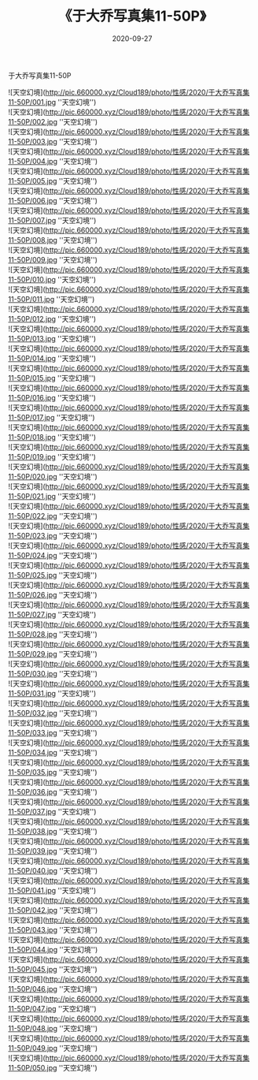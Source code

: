 ﻿---
layout: post
title:  《于大乔写真集11-50P》
date:   2020-09-27
img: http://pic.660000.xyz/Cloud189/photo/性感/2020/于大乔写真集11-50P/000.jpg
categories: [美女, 性感, 泳衣]
---

于大乔写真集11-50P



![天空幻境](http://pic.660000.xyz/Cloud189/photo/性感/2020/于大乔写真集11-50P/001.jpg ''天空幻境'') <br>
![天空幻境](http://pic.660000.xyz/Cloud189/photo/性感/2020/于大乔写真集11-50P/002.jpg ''天空幻境'') <br>
![天空幻境](http://pic.660000.xyz/Cloud189/photo/性感/2020/于大乔写真集11-50P/003.jpg ''天空幻境'') <br>
![天空幻境](http://pic.660000.xyz/Cloud189/photo/性感/2020/于大乔写真集11-50P/004.jpg ''天空幻境'') <br>
![天空幻境](http://pic.660000.xyz/Cloud189/photo/性感/2020/于大乔写真集11-50P/005.jpg ''天空幻境'') <br>
![天空幻境](http://pic.660000.xyz/Cloud189/photo/性感/2020/于大乔写真集11-50P/006.jpg ''天空幻境'') <br>
![天空幻境](http://pic.660000.xyz/Cloud189/photo/性感/2020/于大乔写真集11-50P/007.jpg ''天空幻境'') <br>
![天空幻境](http://pic.660000.xyz/Cloud189/photo/性感/2020/于大乔写真集11-50P/008.jpg ''天空幻境'') <br>
![天空幻境](http://pic.660000.xyz/Cloud189/photo/性感/2020/于大乔写真集11-50P/009.jpg ''天空幻境'') <br>
![天空幻境](http://pic.660000.xyz/Cloud189/photo/性感/2020/于大乔写真集11-50P/010.jpg ''天空幻境'') <br>
![天空幻境](http://pic.660000.xyz/Cloud189/photo/性感/2020/于大乔写真集11-50P/011.jpg ''天空幻境'') <br>
![天空幻境](http://pic.660000.xyz/Cloud189/photo/性感/2020/于大乔写真集11-50P/012.jpg ''天空幻境'') <br>
![天空幻境](http://pic.660000.xyz/Cloud189/photo/性感/2020/于大乔写真集11-50P/013.jpg ''天空幻境'') <br>
![天空幻境](http://pic.660000.xyz/Cloud189/photo/性感/2020/于大乔写真集11-50P/014.jpg ''天空幻境'') <br>
![天空幻境](http://pic.660000.xyz/Cloud189/photo/性感/2020/于大乔写真集11-50P/015.jpg ''天空幻境'') <br>
![天空幻境](http://pic.660000.xyz/Cloud189/photo/性感/2020/于大乔写真集11-50P/016.jpg ''天空幻境'') <br>
![天空幻境](http://pic.660000.xyz/Cloud189/photo/性感/2020/于大乔写真集11-50P/017.jpg ''天空幻境'') <br>
![天空幻境](http://pic.660000.xyz/Cloud189/photo/性感/2020/于大乔写真集11-50P/018.jpg ''天空幻境'') <br>
![天空幻境](http://pic.660000.xyz/Cloud189/photo/性感/2020/于大乔写真集11-50P/019.jpg ''天空幻境'') <br>
![天空幻境](http://pic.660000.xyz/Cloud189/photo/性感/2020/于大乔写真集11-50P/020.jpg ''天空幻境'') <br>
![天空幻境](http://pic.660000.xyz/Cloud189/photo/性感/2020/于大乔写真集11-50P/021.jpg ''天空幻境'') <br>
![天空幻境](http://pic.660000.xyz/Cloud189/photo/性感/2020/于大乔写真集11-50P/022.jpg ''天空幻境'') <br>
![天空幻境](http://pic.660000.xyz/Cloud189/photo/性感/2020/于大乔写真集11-50P/023.jpg ''天空幻境'') <br>
![天空幻境](http://pic.660000.xyz/Cloud189/photo/性感/2020/于大乔写真集11-50P/024.jpg ''天空幻境'') <br>
![天空幻境](http://pic.660000.xyz/Cloud189/photo/性感/2020/于大乔写真集11-50P/025.jpg ''天空幻境'') <br>
![天空幻境](http://pic.660000.xyz/Cloud189/photo/性感/2020/于大乔写真集11-50P/026.jpg ''天空幻境'') <br>
![天空幻境](http://pic.660000.xyz/Cloud189/photo/性感/2020/于大乔写真集11-50P/027.jpg ''天空幻境'') <br>
![天空幻境](http://pic.660000.xyz/Cloud189/photo/性感/2020/于大乔写真集11-50P/028.jpg ''天空幻境'') <br>
![天空幻境](http://pic.660000.xyz/Cloud189/photo/性感/2020/于大乔写真集11-50P/029.jpg ''天空幻境'') <br>
![天空幻境](http://pic.660000.xyz/Cloud189/photo/性感/2020/于大乔写真集11-50P/030.jpg ''天空幻境'') <br>
![天空幻境](http://pic.660000.xyz/Cloud189/photo/性感/2020/于大乔写真集11-50P/031.jpg ''天空幻境'') <br>
![天空幻境](http://pic.660000.xyz/Cloud189/photo/性感/2020/于大乔写真集11-50P/032.jpg ''天空幻境'') <br>
![天空幻境](http://pic.660000.xyz/Cloud189/photo/性感/2020/于大乔写真集11-50P/033.jpg ''天空幻境'') <br>
![天空幻境](http://pic.660000.xyz/Cloud189/photo/性感/2020/于大乔写真集11-50P/034.jpg ''天空幻境'') <br>
![天空幻境](http://pic.660000.xyz/Cloud189/photo/性感/2020/于大乔写真集11-50P/035.jpg ''天空幻境'') <br>
![天空幻境](http://pic.660000.xyz/Cloud189/photo/性感/2020/于大乔写真集11-50P/036.jpg ''天空幻境'') <br>
![天空幻境](http://pic.660000.xyz/Cloud189/photo/性感/2020/于大乔写真集11-50P/037.jpg ''天空幻境'') <br>
![天空幻境](http://pic.660000.xyz/Cloud189/photo/性感/2020/于大乔写真集11-50P/038.jpg ''天空幻境'') <br>
![天空幻境](http://pic.660000.xyz/Cloud189/photo/性感/2020/于大乔写真集11-50P/039.jpg ''天空幻境'') <br>
![天空幻境](http://pic.660000.xyz/Cloud189/photo/性感/2020/于大乔写真集11-50P/040.jpg ''天空幻境'') <br>
![天空幻境](http://pic.660000.xyz/Cloud189/photo/性感/2020/于大乔写真集11-50P/041.jpg ''天空幻境'') <br>
![天空幻境](http://pic.660000.xyz/Cloud189/photo/性感/2020/于大乔写真集11-50P/042.jpg ''天空幻境'') <br>
![天空幻境](http://pic.660000.xyz/Cloud189/photo/性感/2020/于大乔写真集11-50P/043.jpg ''天空幻境'') <br>
![天空幻境](http://pic.660000.xyz/Cloud189/photo/性感/2020/于大乔写真集11-50P/044.jpg ''天空幻境'') <br>
![天空幻境](http://pic.660000.xyz/Cloud189/photo/性感/2020/于大乔写真集11-50P/045.jpg ''天空幻境'') <br>
![天空幻境](http://pic.660000.xyz/Cloud189/photo/性感/2020/于大乔写真集11-50P/046.jpg ''天空幻境'') <br>
![天空幻境](http://pic.660000.xyz/Cloud189/photo/性感/2020/于大乔写真集11-50P/047.jpg ''天空幻境'') <br>
![天空幻境](http://pic.660000.xyz/Cloud189/photo/性感/2020/于大乔写真集11-50P/048.jpg ''天空幻境'') <br>
![天空幻境](http://pic.660000.xyz/Cloud189/photo/性感/2020/于大乔写真集11-50P/049.jpg ''天空幻境'') <br>
![天空幻境](http://pic.660000.xyz/Cloud189/photo/性感/2020/于大乔写真集11-50P/050.jpg ''天空幻境'') <br>